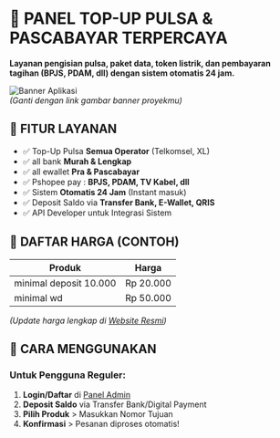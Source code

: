 # 🔋 PANEL TOP-UP PULSA & PASCABAYAR TERPERCAYA

**Layanan pengisian pulsa, paket data, token listrik, dan pembayaran tagihan (BPJS, PDAM, dll) dengan sistem otomatis 24 jam.**

![Banner Aplikasi](https://example.com/banner-topup.jpg)  
*(Ganti dengan link gambar banner proyekmu)*

## 🌟 FITUR LAYANAN
- ✅ Top-Up Pulsa **Semua Operator** (Telkomsel, XL)
- ✅ all bank **Murah & Lengkap**
- ✅ all ewallet **Pra & Pascabayar**
- ✅ Pshopee pay : **BPJS, PDAM, TV Kabel, dll**
- ✅ Sistem **Otomatis 24 Jam** (Instant masuk)
- ✅ Deposit Saldo via **Transfer Bank, E-Wallet, QRIS**
- ✅ API Developer untuk Integrasi Sistem

## 📱 DAFTAR HARGA (CONTOH)
| Produk | Harga |
|--------|-------|
| minimal deposit  10.000 | Rp 20.000 |
| minimal wd  | Rp 50.000 |

*(Update harga lengkap di [Website Resmi](https://desty.page/pelajar4dslot))*

## 🚀 CARA MENGGUNAKAN
### Untuk Pengguna Reguler:
1. **Login/Daftar** di [Panel Admin](https://desty.page/pelajar4dslot)
2. **Deposit Saldo** via Transfer Bank/Digital Payment
3. **Pilih Produk** > Masukkan Nomor Tujuan
4. **Konfirmasi** > Pesanan diproses otomatis!
